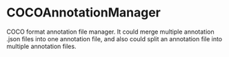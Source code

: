 # COCOAnnotationManager
COCO format annotation file manager. It could merge multiple annotation .json files into one annotation file, and also could split an annotation file into multiple annotation files.
